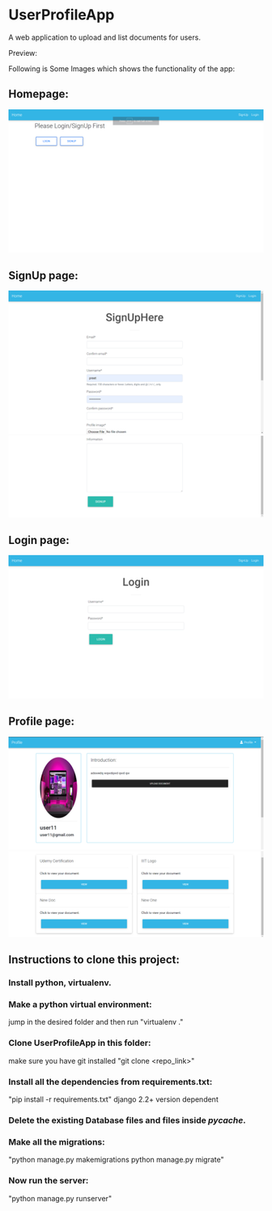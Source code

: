 # UserProfileApp

A web application to upload and list documents for users.

Preview:

Following is Some Images which shows the functionality of the app:

## Homepage:

![Homepage](https://raw.githubusercontent.com/spreet6999/UserProfileApp/master/radme_images/Homepage.png)

## SignUp page:

![SignUp](https://raw.githubusercontent.com/spreet6999/UserProfileApp/master/radme_images/SignUp1.png)
![SignUp](https://raw.githubusercontent.com/spreet6999/UserProfileApp/master/radme_images/SignUp2.png)

## Login page:

![Login](https://raw.githubusercontent.com/spreet6999/UserProfileApp/master/radme_images/Login.png)

## Profile page:

![Profile](https://raw.githubusercontent.com/spreet6999/UserProfileApp/master/radme_images/ProfilePage1.png)
![Profile](https://raw.githubusercontent.com/spreet6999/UserProfileApp/master/radme_images/ProfilePage2.png)

## Instructions to clone this project:

### Install python, virtualenv.
### Make a python virtual environment:
jump in the desired folder and then run "virtualenv ."

### Clone UserProfileApp in this folder:
make sure you have git installed "git clone <repo_link>"

### Install all the dependencies from requirements.txt:
"pip install -r requirements.txt" django 2.2+ version dependent

### Delete the existing Database files and files inside _pycache_.

### Make all the migrations:
"python manage.py makemigrations
 python manage.py migrate"
 
### Now run the server:
"python manage.py runserver"
